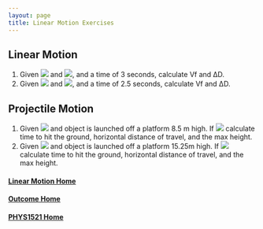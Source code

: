 ```yaml
---
layout: page
title: Linear Motion Exercises
---
```

## Linear Motion
1. Given <img src="https://latex.codecogs.com/svg.latex?\large&space;V_i=\left[\begin{array}{c}-2\\-4\end{array}\right]m/s"/> and <img src="https://latex.codecogs.com/svg.latex?\large&space;g=-9.81m/s^2"/>, and a time of 3 seconds, calculate Vf and ΔD.
2. Given <img src="https://latex.codecogs.com/svg.latex?\large&space;V_i=\left[\begin{array}{c}1.5\\2.5\end{array}\right]m/s"/> and <img src="https://latex.codecogs.com/svg.latex?\large&space;g=-6.57m/s^2"/>, and a time of 2.5 seconds, calculate Vf and ΔD.

## Projectile Motion
1. Given <img src="https://latex.codecogs.com/svg.latex?\large&space;V_i=2.75m/s@12^{o}"/> and object is launched off a platform 8.5 m high. If <img src="https://latex.codecogs.com/svg.latex?\large&space;g=-9.81m/s^2"/> calculate time to hit the ground, horizontal distance of travel, and the max height.
2. Given <img src="https://latex.codecogs.com/svg.latex?\large&space;V_i=22.125m/s@4.5^{o}"/> and object is launched off a platform 15.25m high. If <img src="https://latex.codecogs.com/svg.latex?\large&space;g=-6.57m/s^2"/> calculate time to hit the ground, horizontal distance of travel, and the max height.

#### [Linear Motion Home](linear.md)
#### [Outcome Home](index.md)
#### [PHYS1521 Home](../)